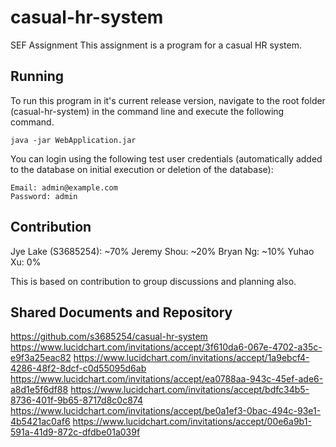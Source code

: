 # casual-hr-system
SEF Assignment
This assignment is a program for a casual HR system.

## Running
To run this program in it's current release version, navigate to the root folder (casual-hr-system) in the command line and execute the following command.

	java -jar WebApplication.jar

You can login using the following test user credentials (automatically added to the database on initial execution or deletion of the database):

	Email: admin@example.com
	Password: admin

## Contribution
Jye Lake (S3685254): ~70%
Jeremy Shou: ~20%
Bryan Ng: ~10%
Yuhao Xu: 0%

This is based on contribution to group discussions and planning also.

## Shared Documents and Repository
https://github.com/s3685254/casual-hr-system
https://www.lucidchart.com/invitations/accept/3f610da6-067e-4702-a35c-e9f3a25eac82
https://www.lucidchart.com/invitations/accept/1a9ebcf4-4286-48f2-8dcf-c0d55095d6ab
https://www.lucidchart.com/invitations/accept/ea0788aa-943c-45ef-ade6-a8d1e5f6df88
https://www.lucidchart.com/invitations/accept/bdfc34b5-8736-401f-9b65-8717d8c0c874
https://www.lucidchart.com/invitations/accept/be0a1ef3-0bac-494c-93e1-4b5421ac0af6
https://www.lucidchart.com/invitations/accept/00e6a9b1-591a-41d9-872c-dfdbe01a039f
